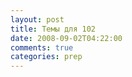 ```yaml
---
layout: post
title: Темы для 102
date: 2008-09-02T04:22:00
comments: true
categories: prep
---
```


